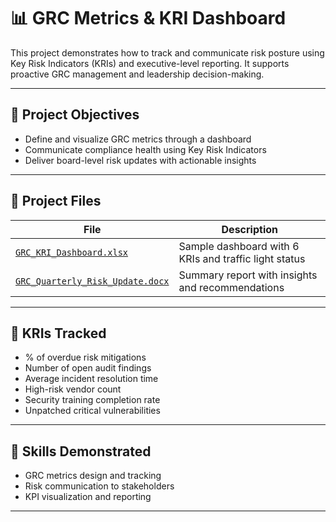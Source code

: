 # 📊 GRC Metrics & KRI Dashboard

This project demonstrates how to track and communicate risk posture using Key Risk Indicators (KRIs) and executive-level reporting. It supports proactive GRC management and leadership decision-making.

---

## 🎯 Project Objectives

- Define and visualize GRC metrics through a dashboard  
- Communicate compliance health using Key Risk Indicators  
- Deliver board-level risk updates with actionable insights  

---

## 📁 Project Files

| File | Description |
|------|-------------|
| [`GRC_KRI_Dashboard.xlsx`](./GRC_KRI_Dashboard.xlsx) | Sample dashboard with 6 KRIs and traffic light status |
| [`GRC_Quarterly_Risk_Update.docx`](./GRC_Quarterly_Risk_Update.docx) | Summary report with insights and recommendations |

---

## 📌 KRIs Tracked

- % of overdue risk mitigations  
- Number of open audit findings  
- Average incident resolution time  
- High-risk vendor count  
- Security training completion rate  
- Unpatched critical vulnerabilities  

---

## 🧠 Skills Demonstrated

- GRC metrics design and tracking  
- Risk communication to stakeholders  
- KPI visualization and reporting  

---
